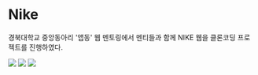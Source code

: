 # Nike

경북대학교 중앙동아리 '앱동' 웹 멘토링에서 멘티들과 함께 NIKE 웹을 클론코딩 프로젝트를 진행하였다.

<img src="https://img.shields.io/badge/HTML5-E34F26?style=flat-square&logo=HTML5&logoColor=white"/> <img src="https://img.shields.io/badge/CSS3-1572B6?style=flat-square&logo=CSS3&logoColor=white"/> <img src="https://img.shields.io/badge/JavaScript-F7DF1E?style=flat-square&logo=JavaScript&logoColor=white"/>

